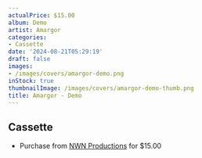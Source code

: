 ```yaml
---
actualPrice: $15.00
album: Demo
artist: Amargor
categories:
- Cassette
date: '2024-08-21T05:29:19'
draft: false
images:
- /images/covers/amargor-demo.png
inStock: true
thumbnailImage: /images/covers/amargor-demo-thumb.png
title: Amargor - Demo
---
```


## Cassette
* Purchase from [NWN Productions](http://shop.nwnprod.com/index.php?route=product/product&path=73&product_id=54677&sort=pd.name&order=ASC) for $15.00
